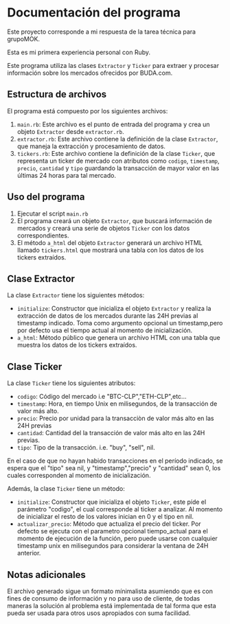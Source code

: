 # Documentación del programa
Este proyecto corresponde a mi respuesta de la tarea técnica para grupoMOK.

Esta es mi primera experiencia personal con Ruby.

Este programa utiliza las clases `Extractor` y `Ticker` para extraer y procesar información sobre los mercados ofrecidos por BUDA.com.

## Estructura de archivos

El programa está compuesto por los siguientes archivos:

1. `main.rb`: Este archivo es el punto de entrada del programa y crea un objeto `Extractor` desde `extractor.rb`.
2. `extractor.rb`: Este archivo contiene la definición de la clase `Extractor`, que maneja la extracción y procesamiento de datos.
3. `tickers.rb`: Este archivo contiene la definición de la clase `Ticker`, que representa un ticker de mercado con atributos como `codigo`, `timestamp`, `precio`, `cantidad` y `tipo` guardando la transacción de mayor valor en las últimas 24 horas para tal mercado.

## Uso del programa

1. Ejecutar el script `main.rb`
2. El programa creará un objeto `Extractor`, que buscará información de mercados y creará una serie de objetos `Ticker` con los datos correspondientes.
3. El método `a_html` del objeto `Extractor` generará un archivo HTML llamado `tickers.html` que mostrará una tabla con los datos de los tickers extraídos.

## Clase Extractor

La clase `Extractor` tiene los siguientes métodos:

- `initialize`: Constructor que inicializa el objeto `Extractor` y realiza la extracción de datos de los mercados durante las 24H previas al timestamp indicado. Toma como argumento opcional un timestamp,pero por defecto usa el tiempo actual al momento de inicialización.
- `a_html`: Método público que genera un archivo HTML con una tabla que muestra los datos de los tickers extraídos.

## Clase Ticker

La clase `Ticker` tiene los siguientes atributos:

- `codigo`: Código del mercado i.e "BTC-CLP","ETH-CLP",etc...
- `timestamp`: Hora, en tiempo Unix en milisegundos, de la transacción de valor más alto.
- `precio`: Precio por unidad para la transacciòn de valor más alto en las 24H previas
- `cantidad`: Cantidad del la transacción de valor más alto en las 24H previas.
- `tipo`: Tipo de la transacción. i.e. "buy", "sell", nil.

En el caso de que no hayan habido transacciones en el período indicado, se espera que el "tipo" sea nil, y "timestamp","precio" y "cantidad" sean 0, los cuales corresponden al momento de inicialización.

Además, la clase `Ticker` tiene un método:

- `initialize`: Constructor que inicializa el objeto `Ticker`, este píde el parámetro "codigo", el cual corresponde al ticker a analizar. Al momento de inicializar el resto de los valores inician en 0 y el tipo en nil.
- `actualizar_precio`: Método que actualiza el precio del ticker. Por defecto se ejecuta con el parametro opcional tiempo_actual para el momento de ejecución de la función, pero puede usarse con cualquier timestamp unix en milisegundos para considerar la ventana de 24H anterior.

## Notas adicionales

El archivo generado sigue un formato mínimalista asumiendo que es con fines de consumo de información y no para uso de cliente, de todas maneras la solución al problema está implementada de tal forma que esta pueda ser usada para otros usos apropiados con suma facilidad.